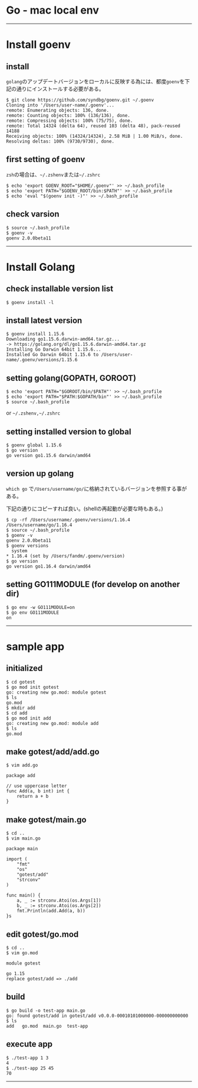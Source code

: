 # Go - mac local env

---

# Install goenv
## install

`golang`のアップデートバージョンをローカルに反映する為には、都度`goenv`を下記の通りにインストールする必要がある。

```shell-sesshion
$ git clone https://github.com/syndbg/goenv.git ~/.goenv
Cloning into '/Users/user-name/.goenv'...
remote: Enumerating objects: 136, done.
remote: Counting objects: 100% (136/136), done.
remote: Compressing objects: 100% (75/75), done.
remote: Total 14324 (delta 64), reused 103 (delta 48), pack-reused 14188
Receiving objects: 100% (14324/14324), 2.58 MiB | 1.00 MiB/s, done.
Resolving deltas: 100% (9730/9730), done.
```

## first setting of goenv

`zsh`の場合は、`~/.zshenv`または`~/.zshrc`

```shell-sesshion
$ echo 'export GOENV_ROOT="$HOME/.goenv"' >> ~/.bash_profile
$ echo 'export PATH="$GOENV_ROOT/bin:$PATH"' >> ~/.bash_profile
$ echo 'eval "$(goenv init -)"' >> ~/.bash_profile
```

## check varsion

```shell-sesshion
$ source ~/.bash_profile
$ goenv -v
goenv 2.0.0beta11
```

---

# Install Golang
## check installable version list
```shell-sesshion
$ goenv install -l
```

## install latest version
```shell-sesshion
$ goenv install 1.15.6
Downloading go1.15.6.darwin-amd64.tar.gz...
-> https://golang.org/dl/go1.15.6.darwin-amd64.tar.gz
Installing Go Darwin 64bit 1.15.6...
Installed Go Darwin 64bit 1.15.6 to /Users/user-name/.goenv/versions/1.15.6
```

## setting golang(GOPATH, GOROOT)

```shell-sesshion
$ echo 'export PATH="$GOROOT/bin/$PATH"' >> ~/.bash_profile
$ echo 'export PATH="$PATH:$GOPATH/bin"' >> ~/.bash_profile
$ source ~/.bash_profile
```

or `~/.zshenv,~/.zshrc`

## setting installed version to global

```shell-sesshion
$ goenv global 1.15.6
$ go version
go version go1.15.6 darwin/amd64
```

## version up golang

`which go` で`/Users/username/go/`に格納されているバージョンを参照する事がある。

下記の通りにコピーすれば良い。(shellの再起動が必要な時もある。)

```shell-sesshion
$ cp -rf /Users/username/.goenv/versions/1.16.4 /Users/username/go/1.16.4
$ source ~/.bash_profile
$ goenv -v
goenv 2.0.0beta11
$ goenv versions
  system
* 1.16.4 (set by /Users/fandm/.goenv/version)
$ go version
go version go1.16.4 darwin/amd64
```

## setting GO111MODULE (for develop on another dir)

```shell-sesshion
$ go env -w GO111MODULE=on
$ go env GO111MODULE
on
```

---

# sample app

## initialized

```shell-sesshion
$ cd gotest
$ go mod init gotest
go: creating new go.mod: module gotest
$ ls
go.mod
$ mkdir add
$ cd add
$ go mod init add
go: creating new go.mod: module add
$ ls
go.mod
```

## make gotest/add/add.go

```shell-sesshion
$ vim add.go
```

```golangs
package add

// use uppercase letter
func Add(a, b int) int {
    return a + b
}
```

## make gotest/main.go

```shell-sesshion
$ cd ..
$ vim main.go
```

```golang
package main

import (
    "fmt"
    "os"
    "gotest/add"
    "strconv"
)

func main() {
    a, _ := strconv.Atoi(os.Args[1])
    b, _ := strconv.Atoi(os.Args[2])
    fmt.Println(add.Add(a, b))
}s
```

## edit gotest/go.mod

```shell-sesshion
$ cd ..
$ vim go.mod
```

```golang
module gotest

go 1.15
replace gotest/add => ./add
```

## build

```shell-sesshion
$ go build -o test-app main.go
go: found gotest/add in gotest/add v0.0.0-00010101000000-000000000000
$ ls
add   go.mod  main.go  test-app
```

## execute app

```shell-sesshion
$ ./test-app 1 3
4
$ ./test-app 25 45
70
```

---